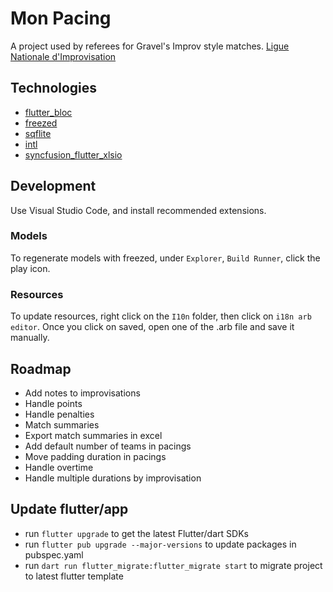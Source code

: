# Mon Pacing

A project used by referees for Gravel's Improv style matches.
[Ligue Nationale d'Improvisation](https://en.wikipedia.org/wiki/Ligue_nationale_d%27improvisation)


## Technologies

- [flutter_bloc](https://pub.dev/packages/flutter_bloc)
- [freezed](https://pub.dev/packages/freezed)
- [sqflite](https://pub.dev/packages/sqflite)
- [intl](https://pub.dev/packages/intl)
- [syncfusion_flutter_xlsio](https://pub.dev/packages/syncfusion_flutter_xlsio)


## Development

Use Visual Studio Code, and install recommended extensions.


### Models

To regenerate models with freezed, under `Explorer`, `Build Runner`, click the play icon.


### Resources

To update resources, right click on the `I10n` folder, then click on `i18n arb editor`. Once you click on saved, open one of the .arb file and save it manually.


## Roadmap

- Add notes to improvisations
- Handle points
- Handle penalties
- Match summaries
- Export match summaries in excel
- Add default number of teams in pacings
- Move padding duration in pacings
- Handle overtime
- Handle multiple durations by improvisation

## Update flutter/app
- run `flutter upgrade` to get the latest Flutter/dart SDKs
- run `flutter pub upgrade --major-versions` to update packages in pubspec.yaml
- run `dart run flutter_migrate:flutter_migrate start` to migrate project to latest flutter template